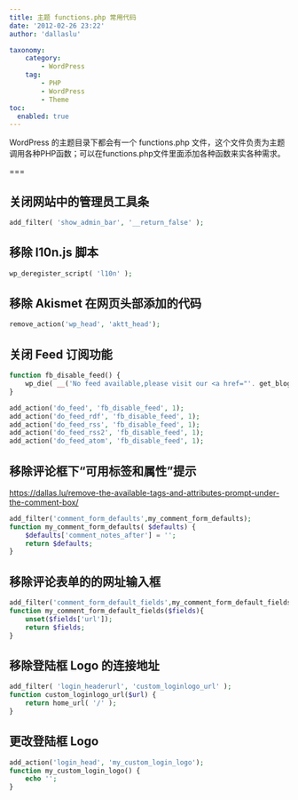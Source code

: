 ```yaml
---
title: 主题 functions.php 常用代码
date: '2012-02-26 23:22'
author: 'dallaslu'

taxonomy:
    category:
        - WordPress
    tag:
        - PHP
        - WordPress
        - Theme
toc:
  enabled: true
---
```

WordPress 的主题目录下都会有一个 functions.php 文件，这个文件负责为主题调用各种PHP函数；可以在functions.php文件里面添加各种函数来实各种需求。

===

## 关闭网站中的管理员工具条

```php
add_filter( 'show_admin_bar', '__return_false' );
```

## 移除 l10n.js 脚本

```php
wp_deregister_script( 'l10n' );
```

## 移除 Akismet 在网页头部添加的代码

```php
remove_action('wp_head', 'aktt_head');
```

## 关闭 Feed 订阅功能

```php
function fb_disable_feed() {
	wp_die( __('No feed available,please visit our <a href="'. get_bloginfo('url') .'">homepage</a>!') );
}

add_action('do_feed', 'fb_disable_feed', 1);
add_action('do_feed_rdf', 'fb_disable_feed', 1);
add_action('do_feed_rss', 'fb_disable_feed', 1);
add_action('do_feed_rss2', 'fb_disable_feed', 1);
add_action('do_feed_atom', 'fb_disable_feed', 1);
```

## 移除评论框下“可用标签和属性”提示

<https://dallas.lu/remove-the-available-tags-and-attributes-prompt-under-the-comment-box/>

```php
add_filter('comment_form_defaults',my_comment_form_defaults);
function my_comment_form_defaults( $defaults) {
	$defaults['comment_notes_after'] = '';
	return $defaults;
}
```

## 移除评论表单的的网址输入框

```php
add_filter('comment_form_default_fields',my_comment_form_default_fields);
function my_comment_form_default_fields($fields){
	unset($fields['url']);
	return $fields;
}
```

## 移除登陆框 Logo 的连接地址

```php
add_filter( 'login_headerurl', 'custom_loginlogo_url' );
function custom_loginlogo_url($url) {
    return home_url( '/' );
}
```

## 更改登陆框 Logo

```php
add_action('login_head', 'my_custom_login_logo');
function my_custom_login_logo() {
    echo '';
}
```

